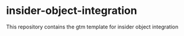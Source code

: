 # insider-object-integration
This repository contains the gtm template for insider object integration
